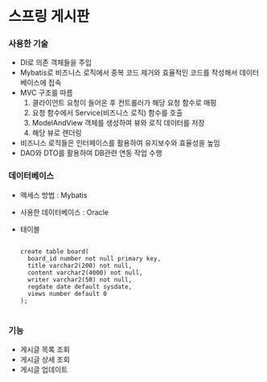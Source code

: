 # 스프링 게시판

### 사용한 기술

- DI로 의존 객체들을 주입
- Mybatis로 비즈니스 로직에서 중복 코드 제거와 효율적인 코드를 작성해서 데이터베이스에 접속
- MVC 구조를 따름
  1. 클라이언트 요청이 들어온 후 컨트롤러가 해당 요청 함수로 매핑
  2. 요청 함수에서 Service(비즈니스 로직) 함수를 호출
  3. ModelAndView 객체를 생성하여 뷰와 로직 데이터를 저장
  4. 해당 뷰로 렌더링
- 비즈니스 로직들은 인터페이스를 활용하여 유지보수와 효율성을 높임
- DAO와 DTO를 활용하여 DB관련 연동 작업 수행

### 데이터베이스

- 액세스 방법 : Mybatis

- 사용한 데이터베이스 : Oracle

- 테이블
  
  <pre>
  <code>
  create table board(
    board_id number not null primary key,
    title varchar2(200) not null,
    content varchar2(4000) not null,
    writer varchar2(50) not null,
    regdate date default sysdate,
    views number default 0
  );
  </code>
  </pre>

### 기능

- 게시글 목록 조회
- 게시글 상세 조회
- 게시글 업데이트
